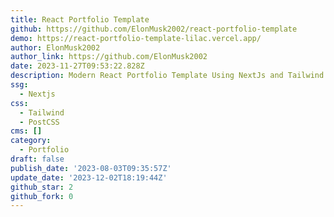 ```yaml
---
title: React Portfolio Template
github: https://github.com/ElonMusk2002/react-portfolio-template
demo: https://react-portfolio-template-lilac.vercel.app/
author: ElonMusk2002
author_link: https://github.com/ElonMusk2002
date: 2023-11-27T09:53:22.828Z
description: Modern React Portfolio Template Using NextJs and Tailwind CSS
ssg:
  - Nextjs
css:
  - Tailwind
  - PostCSS
cms: []
category:
  - Portfolio
draft: false
publish_date: '2023-08-03T09:35:57Z'
update_date: '2023-12-02T18:19:44Z'
github_star: 2
github_fork: 0
---
```

